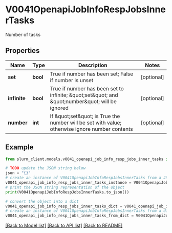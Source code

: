 # V0041OpenapiJobInfoRespJobsInnerTasks

Number of tasks

## Properties

Name | Type | Description | Notes
------------ | ------------- | ------------- | -------------
**set** | **bool** | True if number has been set; False if number is unset | [optional] 
**infinite** | **bool** | True if number has been set to infinite; \&quot;set\&quot; and \&quot;number\&quot; will be ignored | [optional] 
**number** | **int** | If \&quot;set\&quot; is True the number will be set with value; otherwise ignore number contents | [optional] 

## Example

```python
from slurm_client.models.v0041_openapi_job_info_resp_jobs_inner_tasks import V0041OpenapiJobInfoRespJobsInnerTasks

# TODO update the JSON string below
json = "{}"
# create an instance of V0041OpenapiJobInfoRespJobsInnerTasks from a JSON string
v0041_openapi_job_info_resp_jobs_inner_tasks_instance = V0041OpenapiJobInfoRespJobsInnerTasks.from_json(json)
# print the JSON string representation of the object
print(V0041OpenapiJobInfoRespJobsInnerTasks.to_json())

# convert the object into a dict
v0041_openapi_job_info_resp_jobs_inner_tasks_dict = v0041_openapi_job_info_resp_jobs_inner_tasks_instance.to_dict()
# create an instance of V0041OpenapiJobInfoRespJobsInnerTasks from a dict
v0041_openapi_job_info_resp_jobs_inner_tasks_from_dict = V0041OpenapiJobInfoRespJobsInnerTasks.from_dict(v0041_openapi_job_info_resp_jobs_inner_tasks_dict)
```
[[Back to Model list]](../README.md#documentation-for-models) [[Back to API list]](../README.md#documentation-for-api-endpoints) [[Back to README]](../README.md)


